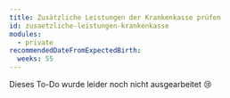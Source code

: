 ```yaml
---
title: Zusätzliche Leistungen der Krankenkasse prüfen
id: zusaetzliche-leistungen-krankenkasse
modules:
  - private
recommendedDateFromExpectedBirth:
  weeks: 55
---
```


Dieses To-Do wurde leider noch nicht ausgearbeitet 😢
